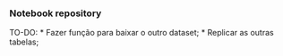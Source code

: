 ### Notebook repository

TO-DO:
    * Fazer função para baixar o outro dataset;
    * Replicar as outras tabelas;
    
